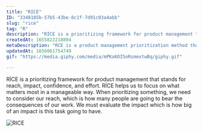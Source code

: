 ```yaml
---
title: "RICE"
ID: "3348185b-57b5-43be-8c1f-7d91c03a4abb"
slug: "rice"
tag: "R"
description: "RİCE is a prioritizing framework for product management that stands for reach, impact, confidence, and effort. RİCE helps us to focus on what matters most in a manageable way. When prioritizing something, we need to consider our reach, which is how many people are going to bear the consequences of our work. We must evaluate the impact which is how big of an impact is this task going to have. "
createdAt: 1655822218804
metaDescription: "RCE is a product management prioritization method that stands for reach, impact, confidence, and effort."
updatedAt: 1656061754749
gif: "https://media.giphy.com/media/mPKa6OI5oRsmextwBq/giphy.gif"

---
```

RİCE is a prioritizing framework for product management that stands for reach, impact, confidence, and effort. RİCE helps us to focus on what matters most in a manageable way. When prioritizing something, we need to consider our reach, which is how many people are going to bear the consequences of our work. We must evaluate the impact which is how big of an impact is this task going to have. 

![RICE](https://media.giphy.com/media/mPKa6OI5oRsmextwBq/giphy.gif)
